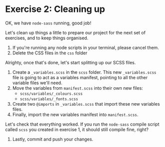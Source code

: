 # Exercise 2: Cleaning up

OK, we have `node-sass` running, good job!

Let's clean up things a little to prepare our project for the next set of exercises, and to keep things organised.

1. If you're running any node scripts in your terminal, please cancel them.
1. Delete the CSS files in the `css` folder

Alrighty, once that's done, let's start splitting up our SCSS files.

1. Create a `_variables.scss` in the `scss` folder. This new `_variables.scss` file is going to act as a variables manifest, pointing to all the other variable files we'll need.
1. Move the variables from `manifest.scss` into their own new files: 
   - `scss/variables/_colours.scss`
   - `scss/variables/_fonts.scss`
1. Create two `@imports` in `_variables.scss` that import these new variables files.
1. Finally, import the new variables manifest into `manifest.scss`.

Let's check that everything worked. If you run the `node-sass` compile script called `scss` you created in exercise 1, it should still compile fine, right?

1. Lastly, commit and push your changes.